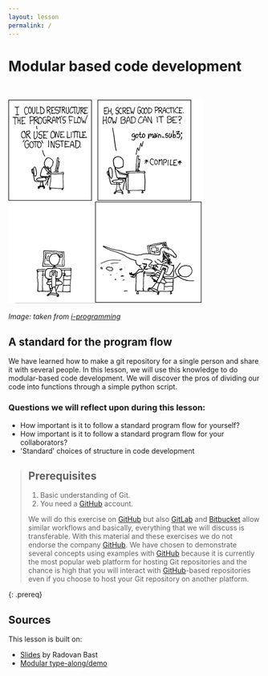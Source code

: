 ```yaml
---
layout: lesson
permalink: /
---
```


# Modular based code development

<br>

![](/img/index/goto_spagetti.png)

*Image: taken from [i-programming](https://www.i-programmer.info/programming/theory/1332-goto-spaghetti-and-velociraptor.html)*
<br>


## A standard for the program flow

We have learned how to make a git repository for a single person and share it with several people. In this lesson, we will use this knowledge to do modular-based code development. We will discover the pros of dividing our code into functions through a simple python script.


### Questions we will reflect upon during this lesson:

- How important is it to follow a standard program flow for yourself?
- How important is it to follow a standard program flow for your collaborators?
- 'Standard' choices of structure in code development


> ## Prerequisites
>
> 1. Basic understanding of Git.
> 2. You need a [GitHub](https://github.com) account.
>
> We will do this exercise on [GitHub](https://github.com) but also
> [GitLab](https://gitlab.com) and [Bitbucket](https://bitbucket.org) allow
> similar workflows and basically, everything that we will discuss is transferable. With
> this material and these exercises we do not endorse the company
> [GitHub](https://github.com). We have chosen to demonstrate several
> concepts using examples with [GitHub](https://github.com) because it is
> currently the most popular web platform for hosting Git repositories and the chance is high
> that you will interact with [GitHub](https://github.com)-based repositories even if you
> choose to host your Git repository on another platform.
>
{: .prereq}



## Sources
This lesson is built on:
- [Slides](https://cicero.xyz/v3/remark/0.14.0/github.com/coderefinery/modular-code-development/master/talk.md/#1) by Radovan Bast
- [Modular type-along/demo](https://github.com/coderefinery/modular-type-along)
